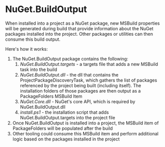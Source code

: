 NuGet.BuildOutput
======================
When installed into a project as a NuGet package, new MSBuild properties
will be generated during build that provide information about the NuGet
packages installed into the project.  Other packages or utilities can then
consume this build output.

Here's how it works:

  1. The NuGet.BuildOutput package contains the following:
      1. *NuGet.BuildOutput.targets* - a targets file that adds a new MSBuild task into the build
      1. *NuGet.BuildOutput.dll* - the dll that contains the ProjectPackageDiscoveryTask, which gathers the list of packages referenced by the project being built (including itself).  The installation folders of those packages are then output as a PackageFolders MSBuild Item
      1. *NuGet.Core.dll* - NuGet's core API, which is required by NuGet.BuildOutput.dll
      1. *install.ps1* - the installation script that adds NuGet.BuildOutput.targets into the project file
  1. Once NuGet.BuildOutput is installed into a project, the MSBuild item of PackageFolders will be populated after the build
  1. Other tooling could consume this MSBuild item and perform additional logic based on the packages installed in the project